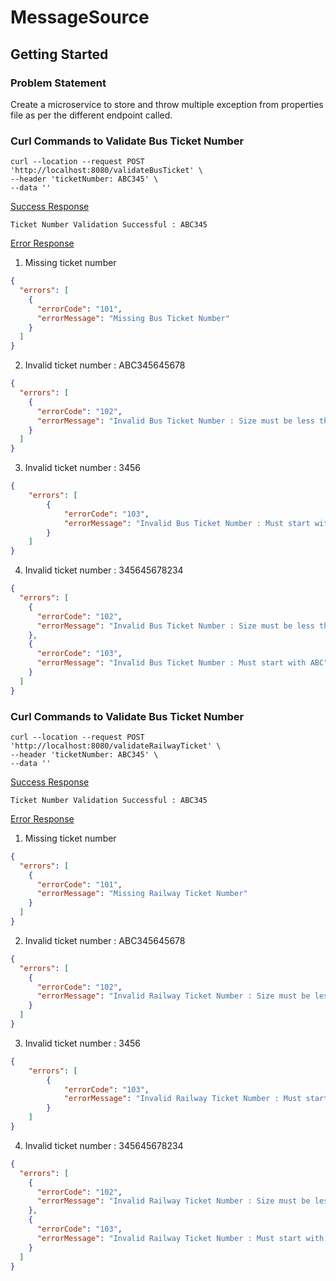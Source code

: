 # MessageSource

## Getting Started

### Problem Statement

Create a microservice to store and throw multiple exception from properties file
as per the different endpoint called.

### Curl Commands to Validate Bus Ticket Number

```
curl --location --request POST 'http://localhost:8080/validateBusTicket' \
--header 'ticketNumber: ABC345' \
--data ''
```
<u>Success Response</u>
```
Ticket Number Validation Successful : ABC345
```
</details>

<u>Error Response</u>
1. Missing ticket number
```json
{
  "errors": [
    {
      "errorCode": "101",
      "errorMessage": "Missing Bus Ticket Number"
    }
  ]
}
```
2. Invalid ticket number : ABC345645678
```json
{
  "errors": [
    {
      "errorCode": "102",
      "errorMessage": "Invalid Bus Ticket Number : Size must be less than 9"
    }
  ]
}
```
3. Invalid ticket number : 3456
```json
{
    "errors": [
        {
            "errorCode": "103",
            "errorMessage": "Invalid Bus Ticket Number : Must start with ABC"
        }
    ]
}
```
4. Invalid ticket number : 345645678234
```json
{
  "errors": [
    {
      "errorCode": "102",
      "errorMessage": "Invalid Bus Ticket Number : Size must be less than 9"
    },
    {
      "errorCode": "103",
      "errorMessage": "Invalid Bus Ticket Number : Must start with ABC"
    }
  ]
}
```
</details>

### Curl Commands to Validate Bus Ticket Number

```
curl --location --request POST 'http://localhost:8080/validateRailwayTicket' \
--header 'ticketNumber: ABC345' \
--data ''
```
<u>Success Response</u>
```
Ticket Number Validation Successful : ABC345
```
</details>

<u>Error Response</u>
1. Missing ticket number
```json
{
  "errors": [
    {
      "errorCode": "101",
      "errorMessage": "Missing Railway Ticket Number"
    }
  ]
}
```
2. Invalid ticket number : ABC345645678
```json
{
  "errors": [
    {
      "errorCode": "102",
      "errorMessage": "Invalid Railway Ticket Number : Size must be less than 9"
    }
  ]
}
```
3. Invalid ticket number : 3456
```json
{
    "errors": [
        {
            "errorCode": "103",
            "errorMessage": "Invalid Railway Ticket Number : Must start with ABC"
        }
    ]
}
```
4. Invalid ticket number : 345645678234
```json
{
  "errors": [
    {
      "errorCode": "102",
      "errorMessage": "Invalid Railway Ticket Number : Size must be less than 9"
    },
    {
      "errorCode": "103",
      "errorMessage": "Invalid Railway Ticket Number : Must start with ABC"
    }
  ]
}
```
</details>
